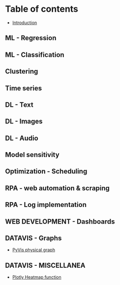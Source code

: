 # Table of contents

* [Introduction](README.md)

## ML - Regression

## ML - Classification

## Clustering

## Time series

## DL - Text

## DL - Images

## DL - Audio

## Model sensitivity

## Optimization - Scheduling

## RPA - web automation & scraping

## RPA - Log implementation

## WEB DEVELOPMENT - Dashboards

## DATAVIS - Graphs <a id="data-vis-graphs"></a>

* [PyVis physical graph](data-vis-graphs/untitled.md)

## DATAVIS - MISCELLANEA

* [Plotly Heatmap function](datavis-miscellanea/plotly_heatmap_function.md)

